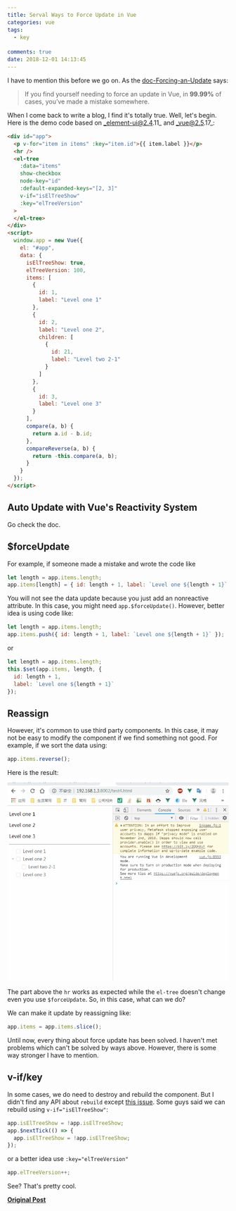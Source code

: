 ```yaml
---
title: Serval Ways to Force Update in Vue
categories: vue
tags:
  - key

comments: true
date: 2018-12-01 14:13:45
---
```


I have to mention this before we go on. As the [doc-Forcing-an-Update](https://vuejs.org/v2/guide/components-edge-cases.html#Forcing-an-Update) says:

> If you find yourself needing to force an update in Vue, in **99.99%** of cases, you’ve made a mistake somewhere.

When I come back to write a blog, I find it's totally true. Well, let's begin. Here is the demo code based on _element-ui@2.4.11_ and _vue@2.5.17_:

```html
<div id="app">
  <p v-for="item in items" :key="item.id">{{ item.label }}</p>
  <hr />
  <el-tree
    :data="items"
    show-checkbox
    node-key="id"
    :default-expanded-keys="[2, 3]"
    v-if="isElTreeShow"
    :key="elTreeVersion"
  >
  </el-tree>
</div>
<script>
  window.app = new Vue({
    el: "#app",
    data: {
      isElTreeShow: true,
      elTreeVersion: 100,
      items: [
        {
          id: 1,
          label: "Level one 1"
        },
        {
          id: 2,
          label: "Level one 2",
          children: [
            {
              id: 21,
              label: "Level two 2-1"
            }
          ]
        },
        {
          id: 3,
          label: "Level one 3"
        }
      ],
      compare(a, b) {
        return a.id - b.id;
      },
      compareReverse(a, b) {
        return -this.compare(a, b);
      }
    }
  });
</script>
```

## Auto Update with Vue's Reactivity System

Go check the doc.

## \$forceUpdate

For example, if someone made a mistake and wrote the code like

```js
let length = app.items.length;
app.items[length] = { id: length + 1, label: `Level one ${length + 1}` };
```

You will not see the data update because you just add an nonreactive attribute. In this case, you might need `app.$forceUpdate()`. However, better idea is using code like:

```js
let length = app.items.length;
app.items.push({ id: length + 1, label: `Level one ${length + 1}` });
```

or

```js
let length = app.items.length;
this.$set(app.items, length, {
  id: length + 1,
  label: `Level one ${length + 1}`
});
```

## Reassign

However, it's common to use third party components. In this case, it may not be easy to modify the component if we find something not good. For example, if we sort the data using:

```js
app.items.reverse();
```

Here is the result:

![](../images/1543654707987.gif)

The part above the `hr` works as expected while the `el-tree` doesn't change even you use `$forceUpdate`. So, in this case, what can we do?

We can make it update by reassigning like:

```js
app.items = app.items.slice();
```

Until now, every thing about force update has been solved. I haven't met problems which can't be solved by ways above. However, there is some way stronger I have to mention.

## v-if/key

In some cases, we do need to destroy and rebuild the component. But I didn't find any API about `rebuild` except [this issue](https://github.com/vuejs/Discussion/issues/356). Some guys said we can rebuild using `v-if="isElTreeShow"`:

```js
app.isElTreeShow = !app.isElTreeShow;
app.$nextTick(() => {
  app.isElTreeShow = !app.isElTreeShow;
});
```

or a better idea use `:key="elTreeVersion"`

```js
app.elTreeVersion++;
```

See? That's pretty cool.

[**Original Post**](https://github.com/xianshenglu/blog/issues/47)
